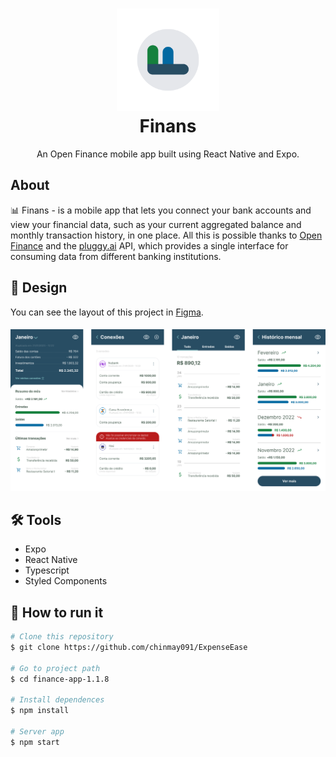<h1 align="center">
  <div><img height="164" src="src/assets/adaptive-icon.png"></img><div>
  Finans
</h1>

<p align="center">An Open Finance mobile app built using React Native and Expo.</p>

## About

📊 Finans - is a mobile app that lets you connect your bank accounts and view your financial data, such as your current aggregated balance and monthly transaction history, in one place. All this is possible thanks to [Open Finance](https://openfinancebrasil.org.br/) and the [pluggy.ai](https://pluggy.ai/) API, which provides a single interface for consuming data from different banking institutions.

## 🎨 Design

You can see the layout of this project in [Figma](https://www.figma.com/file/OMrKC7nSHrZgWkkyxPCTud/finance-app).

<h4 align="center">
  <img src=".github/assets/design.png" width="600px"></img>
</h4>

## 🛠 Tools

- Expo
- React Native
- Typescript
- Styled Components

## 🚀 How to run it

```bash
# Clone this repository
$ git clone https://github.com/chinmay091/ExpenseEase

# Go to project path
$ cd finance-app-1.1.8

# Install dependences
$ npm install

# Server app
$ npm start
```
